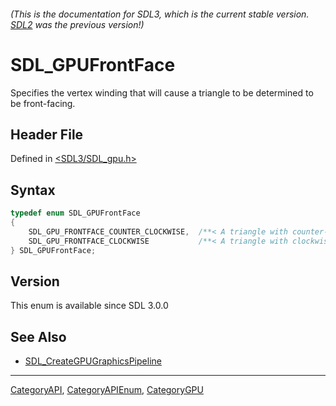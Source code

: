###### (This is the documentation for SDL3, which is the current stable version. [SDL2](https://wiki.libsdl.org/SDL2/) was the previous version!)
# SDL_GPUFrontFace

Specifies the vertex winding that will cause a triangle to be determined to be front-facing.

## Header File

Defined in [<SDL3/SDL_gpu.h>](https://github.com/libsdl-org/SDL/blob/main/include/SDL3/SDL_gpu.h)

## Syntax

```c
typedef enum SDL_GPUFrontFace
{
    SDL_GPU_FRONTFACE_COUNTER_CLOCKWISE,  /**< A triangle with counter-clockwise vertex winding will be considered front-facing. */
    SDL_GPU_FRONTFACE_CLOCKWISE           /**< A triangle with clockwise vertex winding will be considered front-facing. */
} SDL_GPUFrontFace;
```

## Version

This enum is available since SDL 3.0.0

## See Also

- [SDL_CreateGPUGraphicsPipeline](SDL_CreateGPUGraphicsPipeline)

----
[CategoryAPI](CategoryAPI), [CategoryAPIEnum](CategoryAPIEnum), [CategoryGPU](CategoryGPU)


